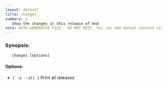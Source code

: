 ```yaml
---
layout: default
title: changes
summary: |
   Show the changes in this release of bnd
note: AUTO-GENERATED FILE - DO NOT EDIT. You can add manual content via same filename in _ext sub-folder. 
---
```


### Synopsis: #
	   changes [options] 

#### Options: #
- `[ -a --all ]` Print all releases

